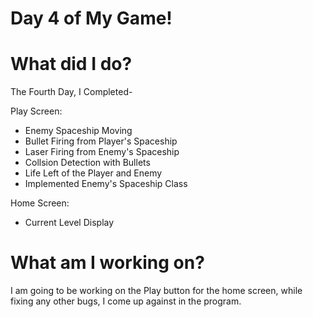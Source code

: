 # Day 4 of My Game!

# What did I do?

The Fourth Day, I Completed-

Play Screen:

* Enemy Spaceship Moving
* Bullet Firing from Player's Spaceship 
* Laser Firing from Enemy's Spaceship
* Collsion Detection with Bullets
* Life Left of the Player and Enemy
* Implemented Enemy's Spaceship Class

Home Screen:
* Current Level Display

# What am I working on? 

I am going to be working on the Play button for the home screen, while fixing any other bugs, I come up against in the program.
